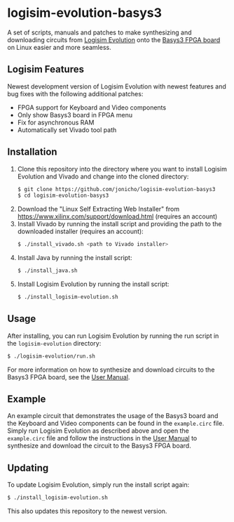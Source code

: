 # logisim-evolution-basys3

A set of scripts, manuals and patches to make synthesizing and downloading circuits from [Logisim Evolution](https://github.com/logisim-evolution/logisim-evolution) onto the [Basys3 FPGA board](https://digilent.com/reference/programmable-logic/basys-3/start) on Linux easier and more seamless.

## Logisim Features
Newest development version of Logisim Evolution with newest features and bug fixes with the following additional patches:
- FPGA support for Keyboard and Video components
- Only show Basys3 board in FPGA menu
- Fix for asynchronous RAM
- Automatically set Vivado tool path

## Installation
1. Clone this repository into the directory where you want to install Logisim Evolution and Vivado and change into the cloned directory:
    ```bash
    $ git clone https://github.com/jonicho/logisim-evolution-basys3
    $ cd logisim-evolution-basys3
    ```
2. Download the "Linux Self Extracting Web Installer" from https://www.xilinx.com/support/download.html (requires an account)
3. Install Vivado by running the install script and providing the path to the downloaded installer (requires an account):
    ```bash
    $ ./install_vivado.sh <path to Vivado installer>
    ```
4. Install Java by running the install script:
    ```bash
    $ ./install_java.sh
    ```
5. Install Logisim Evolution by running the install script:
    ```bash
    $ ./install_logisim-evolution.sh
    ```

## Usage
After installing, you can run Logisim Evolution by running the run script in the `logisim-evolution` directory:
```bash
$ ./logisim-evolution/run.sh
```
For more information on how to synthesize and download circuits to the Basys3 FPGA board, see the [User Manual](USER_MANUAL.md).

## Example
An example circuit that demonstrates the usage of the Basys3 board and the Keyboard and Video components can be found in the `example.circ` file. Simply run Logisim Evolution as described above and open the `example.circ` file and follow the instructions in the [User Manual](USER_MANUAL.md) to synthesize and download the circuit to the Basys3 FPGA board.

## Updating
To update Logisim Evolution, simply run the install script again:
```bash
$ ./install_logisim-evolution.sh
```
This also updates this repository to the newest version.
